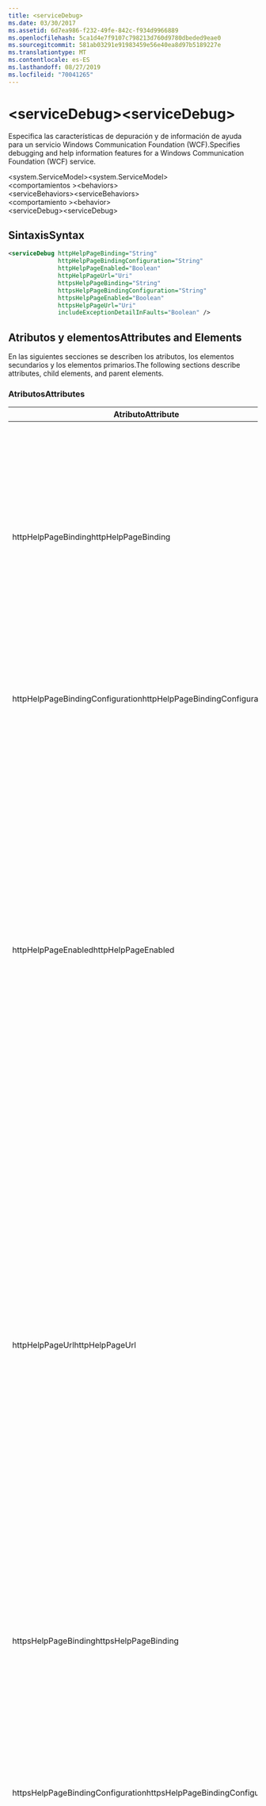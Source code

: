 ```yaml
---
title: <serviceDebug>
ms.date: 03/30/2017
ms.assetid: 6d7ea986-f232-49fe-842c-f934d9966889
ms.openlocfilehash: 5ca1d4e7f9107c798213d760d9780dbeded9eae0
ms.sourcegitcommit: 581ab03291e91983459e56e40ea8d97b5189227e
ms.translationtype: MT
ms.contentlocale: es-ES
ms.lasthandoff: 08/27/2019
ms.locfileid: "70041265"
---
```

# <a name="servicedebug"></a><span data-ttu-id="6eea5-101">\<serviceDebug></span><span class="sxs-lookup"><span data-stu-id="6eea5-101">\<serviceDebug></span></span>
<span data-ttu-id="6eea5-102">Especifica las características de depuración y de información de ayuda para un servicio Windows Communication Foundation (WCF).</span><span class="sxs-lookup"><span data-stu-id="6eea5-102">Specifies debugging and help information features for a Windows Communication Foundation (WCF) service.</span></span>  
  
 <span data-ttu-id="6eea5-103">\<system.ServiceModel></span><span class="sxs-lookup"><span data-stu-id="6eea5-103">\<system.ServiceModel></span></span>  
<span data-ttu-id="6eea5-104">\<comportamientos ></span><span class="sxs-lookup"><span data-stu-id="6eea5-104">\<behaviors></span></span>  
<span data-ttu-id="6eea5-105">\<serviceBehaviors></span><span class="sxs-lookup"><span data-stu-id="6eea5-105">\<serviceBehaviors></span></span>  
<span data-ttu-id="6eea5-106">\<comportamiento ></span><span class="sxs-lookup"><span data-stu-id="6eea5-106">\<behavior></span></span>  
<span data-ttu-id="6eea5-107">\<serviceDebug></span><span class="sxs-lookup"><span data-stu-id="6eea5-107">\<serviceDebug></span></span>  
  
## <a name="syntax"></a><span data-ttu-id="6eea5-108">Sintaxis</span><span class="sxs-lookup"><span data-stu-id="6eea5-108">Syntax</span></span>  
  
```xml  
<serviceDebug httpHelpPageBinding="String"
              httpHelpPageBindingConfiguration="String"
              httpHelpPageEnabled="Boolean"
              httpHelpPageUrl="Uri"
              httpsHelpPageBinding="String"
              httpsHelpPageBindingConfiguration="String"
              httpsHelpPageEnabled="Boolean"
              httpsHelpPageUrl="Uri"
              includeExceptionDetailInFaults="Boolean" />
```  
  
## <a name="attributes-and-elements"></a><span data-ttu-id="6eea5-109">Atributos y elementos</span><span class="sxs-lookup"><span data-stu-id="6eea5-109">Attributes and Elements</span></span>  
 <span data-ttu-id="6eea5-110">En las siguientes secciones se describen los atributos, los elementos secundarios y los elementos primarios.</span><span class="sxs-lookup"><span data-stu-id="6eea5-110">The following sections describe attributes, child elements, and parent elements.</span></span>  
  
### <a name="attributes"></a><span data-ttu-id="6eea5-111">Atributos</span><span class="sxs-lookup"><span data-stu-id="6eea5-111">Attributes</span></span>  
  
|<span data-ttu-id="6eea5-112">Atributo</span><span class="sxs-lookup"><span data-stu-id="6eea5-112">Attribute</span></span>|<span data-ttu-id="6eea5-113">DESCRIPCIÓN</span><span class="sxs-lookup"><span data-stu-id="6eea5-113">Description</span></span>|  
|---------------|-----------------|  
|<span data-ttu-id="6eea5-114">httpHelpPageBinding</span><span class="sxs-lookup"><span data-stu-id="6eea5-114">httpHelpPageBinding</span></span>|<span data-ttu-id="6eea5-115">Valor de cadena que especifica el tipo de enlace que se va a usar cuando se utilice HTTP para tener acceso a la página de ayuda del servicio.</span><span class="sxs-lookup"><span data-stu-id="6eea5-115">A string value that specifies the type of binding to be used when HTTP is utilized to access the service help page.</span></span><br /><br /> <span data-ttu-id="6eea5-116">Solo se admitirán los enlaces con elementos de enlace internos que admiten <xref:System.ServiceModel.Channels.IReplyChannel?displayProperty=nameWithType>.</span><span class="sxs-lookup"><span data-stu-id="6eea5-116">Only bindings with inner binding elements that support <xref:System.ServiceModel.Channels.IReplyChannel?displayProperty=nameWithType> will be supported.</span></span> <span data-ttu-id="6eea5-117">Además, la propiedad <xref:System.ServiceModel.Channels.MessageVersion?displayProperty=nameWithType> del enlace debe ser <xref:System.ServiceModel.Channels.MessageVersion.None?displayProperty=nameWithType>.</span><span class="sxs-lookup"><span data-stu-id="6eea5-117">Additionally, the <xref:System.ServiceModel.Channels.MessageVersion?displayProperty=nameWithType> property of the binding must be <xref:System.ServiceModel.Channels.MessageVersion.None?displayProperty=nameWithType>.</span></span>|  
|<span data-ttu-id="6eea5-118">httpHelpPageBindingConfiguration</span><span class="sxs-lookup"><span data-stu-id="6eea5-118">httpHelpPageBindingConfiguration</span></span>|<span data-ttu-id="6eea5-119">Cadena que especifica el nombre del enlace que se especifica en el atributo `httpHelpPageBinding`, que hace referencia a la información de configuración adicional de este enlace.</span><span class="sxs-lookup"><span data-stu-id="6eea5-119">A string that specifies the name of the binding that is specified in the `httpHelpPageBinding` attribute, which references to the additional configuration information of this binding.</span></span> <span data-ttu-id="6eea5-120">El mismo nombre se debe definir en la sección `<bindings>`.</span><span class="sxs-lookup"><span data-stu-id="6eea5-120">The same name must be defined in the `<bindings>` section.</span></span>|  
|<span data-ttu-id="6eea5-121">httpHelpPageEnabled</span><span class="sxs-lookup"><span data-stu-id="6eea5-121">httpHelpPageEnabled</span></span>|<span data-ttu-id="6eea5-122">Valor booleano que controla si WCF publica una página de ayuda HTML en la dirección especificada por el `httpHelpPageUrl` atributo.</span><span class="sxs-lookup"><span data-stu-id="6eea5-122">A Boolean value that controls whether WCF publishes an HTML help page at the address specified by the `httpHelpPageUrl` attribute.</span></span> <span data-ttu-id="6eea5-123">El valor predeterminado es `true`.</span><span class="sxs-lookup"><span data-stu-id="6eea5-123">The default is `true`.</span></span><br /><br /> <span data-ttu-id="6eea5-124">Puede establecer esta propiedad en `false` para deshabilitar la publicación de una página de ayuda HTML visible en exploradores HTML.</span><span class="sxs-lookup"><span data-stu-id="6eea5-124">You can set this property to `false` to disable the publication of an HTML help page visible to HTML browsers.</span></span><br /><br /> <span data-ttu-id="6eea5-125">Para asegurarse de que la página de ayuda HTML se publica en la ubicación controlada por el atributo `httpHelpPageUrl`, debe establecer este atributo en `true`.</span><span class="sxs-lookup"><span data-stu-id="6eea5-125">To ensure the HTML help page is published at the location controlled by the `httpHelpPageUrl` attribute, you must set this attribute to `true`.</span></span> <span data-ttu-id="6eea5-126">Además, se debe cumplir una de las condiciones siguientes:</span><span class="sxs-lookup"><span data-stu-id="6eea5-126">In addition, one of the following conditions must also be met:</span></span><br /><br /> <span data-ttu-id="6eea5-127">-El `httpHelpPageUrl` atributo es una dirección absoluta que admite el esquema del protocolo http.</span><span class="sxs-lookup"><span data-stu-id="6eea5-127">-   The `httpHelpPageUrl` attribute is an absolute address that supports the HTTP protocol scheme.</span></span><br /><span data-ttu-id="6eea5-128">-Hay una dirección base para el servicio que admite el esquema del protocolo HTTP.</span><span class="sxs-lookup"><span data-stu-id="6eea5-128">-   There is a base address for the service that supports the HTTP protocol scheme.</span></span><br /><br /> <span data-ttu-id="6eea5-129">Aunque se produzca una excepción si una dirección absoluta que no admite el esquema del protocolo HTTP está asignada al atributo `httpHelpPageUrl`, cualquier otro escenario en el que ninguno de los criterios anteriores se cumpla tiene como resultado que no se produzca ninguna excepción ni ninguna página de ayuda HTML.</span><span class="sxs-lookup"><span data-stu-id="6eea5-129">Although an exception is thrown if an absolute address that does not support the HTTP protocol scheme is assigned to the `httpHelpPageUrl` attribute, any other scenario in which neither of the preceding criteria is met results in no exception and no HTML help page.</span></span>|  
|<span data-ttu-id="6eea5-130">httpHelpPageUrl</span><span class="sxs-lookup"><span data-stu-id="6eea5-130">httpHelpPageUrl</span></span>|<span data-ttu-id="6eea5-131">Un URI que especifica la dirección URL basada en HTTP relativa o absoluta del archivo de ayuda HTML personalizado que el usuario ve cuando el punto de conexión se ve mediante un explorador HTML.</span><span class="sxs-lookup"><span data-stu-id="6eea5-131">A URI that specifies the relative or absolute HTTP-based URL of the custom HTML help file the user sees when the endpoint is viewed using an HTML browser.</span></span><br /><br /> <span data-ttu-id="6eea5-132">Puede utilizar este atributo para habilitar el uso de un archivo de ayuda HTML personalizado que se devuelve de una solicitud Http/Get, por ejemplo, de un explorador HTML.</span><span class="sxs-lookup"><span data-stu-id="6eea5-132">You can use this attribute to enable the use of a custom HTML help file that is returned from an HTTP/Get request, for example, from an HTML browser.</span></span> <span data-ttu-id="6eea5-133">La ubicación del archivo de ayuda HTML se resuelve como sigue.</span><span class="sxs-lookup"><span data-stu-id="6eea5-133">The location of the HTML help file is resolved as follows.</span></span><br /><br /> <span data-ttu-id="6eea5-134">1.  Si el valor de este atributo es una dirección relativa, la ubicación del archivo de ayuda HTML es el valor de la dirección base del servicio que admite solicitudes HTTP, más este valor de propiedad.</span><span class="sxs-lookup"><span data-stu-id="6eea5-134">1.  If the value of this attribute is a relative address, the location of the HTML help file is the value of the service base address that supports HTTP requests, plus this property value.</span></span><br /><span data-ttu-id="6eea5-135">2.  Si el valor de este atributo es una dirección absoluta y admite solicitudes HTTP, la ubicación del archivo de ayuda HTML es el valor de esta propiedad.</span><span class="sxs-lookup"><span data-stu-id="6eea5-135">2.  If the value of this attribute is an absolute address and supports HTTP requests, the location of the HTML help file is the value of this property.</span></span><br /><span data-ttu-id="6eea5-136">3.  Si el valor de este atributo es absoluto pero no admite solicitudes HTTP, se inicia una excepción.</span><span class="sxs-lookup"><span data-stu-id="6eea5-136">3.  If the value of this attribute is absolute but does not support HTTP requests, an exception is thrown.</span></span><br /><br /> <span data-ttu-id="6eea5-137">Este atributo solo es válido cuando el `httpHelpPageEnabled` atributo es `true`.</span><span class="sxs-lookup"><span data-stu-id="6eea5-137">This attribute is valid only when the `httpHelpPageEnabled` attribute is `true`.</span></span>|  
|<span data-ttu-id="6eea5-138">httpsHelpPageBinding</span><span class="sxs-lookup"><span data-stu-id="6eea5-138">httpsHelpPageBinding</span></span>|<span data-ttu-id="6eea5-139">Valor de cadena que especifica el tipo de enlace que se va a usar cuando se utilice HTTPS para tener acceso a la página de ayuda del servicio.</span><span class="sxs-lookup"><span data-stu-id="6eea5-139">A string value that specifies the type of binding to be used when HTTPS is utilized to access the service help page.</span></span><br /><br /> <span data-ttu-id="6eea5-140">Solo se admitirán los enlaces con elementos de enlace internos que admiten <xref:System.ServiceModel.Channels.IReplyChannel>.</span><span class="sxs-lookup"><span data-stu-id="6eea5-140">Only bindings with inner binding elements that support <xref:System.ServiceModel.Channels.IReplyChannel> will be supported.</span></span> <span data-ttu-id="6eea5-141">Además, la propiedad <xref:System.ServiceModel.Channels.MessageVersion?displayProperty=nameWithType> del enlace debe ser <xref:System.ServiceModel.Channels.MessageVersion.None?displayProperty=nameWithType>.</span><span class="sxs-lookup"><span data-stu-id="6eea5-141">Additionally, the <xref:System.ServiceModel.Channels.MessageVersion?displayProperty=nameWithType> property of the binding must be <xref:System.ServiceModel.Channels.MessageVersion.None?displayProperty=nameWithType>.</span></span>|  
|<span data-ttu-id="6eea5-142">httpsHelpPageBindingConfiguration</span><span class="sxs-lookup"><span data-stu-id="6eea5-142">httpsHelpPageBindingConfiguration</span></span>|<span data-ttu-id="6eea5-143">Cadena que especifica el nombre del enlace que se especifica en el atributo `httpsHelpPageBinding`, que hace referencia a la información de configuración adicional de este enlace.</span><span class="sxs-lookup"><span data-stu-id="6eea5-143">A string that specifies the name of the binding that is specified in the `httpsHelpPageBinding` attribute, which references to the additional configuration information of this binding.</span></span> <span data-ttu-id="6eea5-144">El mismo nombre se debe definir en la sección `<bindings>`.</span><span class="sxs-lookup"><span data-stu-id="6eea5-144">The same name must be defined in the `<bindings>` section.</span></span>|  
|<span data-ttu-id="6eea5-145">httpsHelpPageEnabled</span><span class="sxs-lookup"><span data-stu-id="6eea5-145">httpsHelpPageEnabled</span></span>|<span data-ttu-id="6eea5-146">Valor booleano que controla si WCF publica una página de ayuda HTML en la dirección especificada por el `httpsHelpPageUrl` atributo.</span><span class="sxs-lookup"><span data-stu-id="6eea5-146">A Boolean value that controls whether WCF publishes an HTML help page at the address specified by the `httpsHelpPageUrl` attribute.</span></span> <span data-ttu-id="6eea5-147">El valor predeterminado es `true`.</span><span class="sxs-lookup"><span data-stu-id="6eea5-147">The default is `true`.</span></span><br /><br /> <span data-ttu-id="6eea5-148">Puede establecer esta propiedad en `false` para deshabilitar la publicación de una página de ayuda HTML visible en exploradores HTML.</span><span class="sxs-lookup"><span data-stu-id="6eea5-148">You can set this property to `false` to disable the publication of an HTML help page visible to HTML browsers.</span></span><br /><br /> <span data-ttu-id="6eea5-149">Para asegurarse de que la página de ayuda HTML se publica en la ubicación controlada por el atributo `httpsHelpPageUrl`, debe establecer este atributo en `true`.</span><span class="sxs-lookup"><span data-stu-id="6eea5-149">To ensure the HTML help page is published at the location controlled by the `httpsHelpPageUrl` attribute, you must set this attribute to `true`.</span></span> <span data-ttu-id="6eea5-150">Además, se debe cumplir una de las condiciones siguientes:</span><span class="sxs-lookup"><span data-stu-id="6eea5-150">In addition, one of the following conditions must also be met:</span></span><br /><br /> <span data-ttu-id="6eea5-151">-El `httpsHelpPageUrl` atributo es una dirección absoluta que admite el esquema del protocolo HTTPS.</span><span class="sxs-lookup"><span data-stu-id="6eea5-151">-   The `httpsHelpPageUrl` attribute is an absolute address that supports the HTTPS protocol scheme.</span></span><br /><span data-ttu-id="6eea5-152">-Hay una dirección base para el servicio que admite el esquema del protocolo HTTPS.</span><span class="sxs-lookup"><span data-stu-id="6eea5-152">-   There is a base address for the service that supports the HTTPS protocol scheme.</span></span><br /><br /> <span data-ttu-id="6eea5-153">Aunque se produzca una excepción si una dirección absoluta que no admite el esquema de protocolo HTTPS está asignada al atributo `httpsHelpPageUrl`, cualquier otro escenario en el que ninguno de los criterios anteriores se cumple tiene como resultado que no se produzca ninguna excepción ni ninguna página de ayuda HTML.</span><span class="sxs-lookup"><span data-stu-id="6eea5-153">Although an exception is thrown if an absolute address that does not support the HTTPS protocol scheme is assigned to the `httpsHelpPageUrl` attribute, any other scenario in which neither of the preceding criteria is met results in no exception and no HTML help page.</span></span>|  
|<span data-ttu-id="6eea5-154">httpsHelpPageUrl</span><span class="sxs-lookup"><span data-stu-id="6eea5-154">httpsHelpPageUrl</span></span>|<span data-ttu-id="6eea5-155">Un URI que especifica la dirección URL basada en HTTPS relativa o absoluta del archivo de ayuda HTML personalizado que el usuario ve cuando el extremo se ve mediante un explorador HTML.</span><span class="sxs-lookup"><span data-stu-id="6eea5-155">A URI that specifies the relative or absolute HTTPS-based URL of the custom HTML help file the user sees when the endpoint is viewed using an HTML browser.</span></span><br /><br /> <span data-ttu-id="6eea5-156">Puede utilizar este atributo para habilitar el uso de un archivo de ayuda HTML personalizado que se devuelve de una solicitud HTTPS/Get, por ejemplo, de un explorador HTML.</span><span class="sxs-lookup"><span data-stu-id="6eea5-156">You can use this attribute to enable the use of a custom HTML help file that is returned from an HTTPS/Get request, for example, from an HTML browser.</span></span> <span data-ttu-id="6eea5-157">La ubicación del archivo de ayuda HTML se resuelve como sigue:</span><span class="sxs-lookup"><span data-stu-id="6eea5-157">The location of the HTML help file is resolved as follows:</span></span><br /><br /> <span data-ttu-id="6eea5-158">-Si el valor de esta propiedad es una dirección relativa, la ubicación del archivo de ayuda HTML es el valor de la dirección base del servicio que admite solicitudes HTTPS, más este valor de propiedad.</span><span class="sxs-lookup"><span data-stu-id="6eea5-158">-   If the value of this property is a relative address, the location of the HTML help file is the value of the service base address that supports HTTPS requests, plus this property value.</span></span><br /><span data-ttu-id="6eea5-159">-Si el valor de esta propiedad es una dirección absoluta y admite solicitudes HTTPS, la ubicación del archivo de ayuda HTML es el valor de esta propiedad.</span><span class="sxs-lookup"><span data-stu-id="6eea5-159">-   If the value of this property is an absolute address and supports HTTPS requests, the location of the HTML help file is the value of this property.</span></span><br /><span data-ttu-id="6eea5-160">-Si el valor de esta propiedad es absoluto pero no admite solicitudes HTTPS, se produce una excepción.</span><span class="sxs-lookup"><span data-stu-id="6eea5-160">-   If the value of this property is absolute but does not support HTTPS requests, an exception is thrown.</span></span><br /><br /> <span data-ttu-id="6eea5-161">Este atributo solo es válido cuando el `httpHelpPageEnabled` atributo es `true`.</span><span class="sxs-lookup"><span data-stu-id="6eea5-161">This attribute is valid only when the `httpHelpPageEnabled` attribute is `true`.</span></span>|  
|<span data-ttu-id="6eea5-162">includeExceptionDetailInFaults</span><span class="sxs-lookup"><span data-stu-id="6eea5-162">includeExceptionDetailInFaults</span></span>|<span data-ttu-id="6eea5-163">Un valor que especifica si incluir la información de excepción administrada en el detalle de errores SOAP devueltos al cliente para su depuración.</span><span class="sxs-lookup"><span data-stu-id="6eea5-163">A value that specifies whether to include managed exception information in the detail of SOAP faults returned to the client for debugging purposes.</span></span> <span data-ttu-id="6eea5-164">El valor predeterminado es `false`.</span><span class="sxs-lookup"><span data-stu-id="6eea5-164">The default is `false`.</span></span><br /><br /> <span data-ttu-id="6eea5-165">Si se establece el atributo en `true`, puede permitir el flujo de información de excepción administrada al cliente para propósitos de depuración, así como la publicación de archivos de información HTML para usuarios que examinen el servicio en exploradores web.</span><span class="sxs-lookup"><span data-stu-id="6eea5-165">If you set this attribute to `true`, you can enable the flow of managed exception information to the client for debugging purposes, as well as the publication of HTML information files for users browsing the service in Web browsers.</span></span> <span data-ttu-id="6eea5-166">**Advertencia:**  Devolver información de excepción administrada a los clientes puede ser un riesgo para la seguridad.</span><span class="sxs-lookup"><span data-stu-id="6eea5-166">**Caution:**  Returning managed exception information to clients  can be a security risk.</span></span> <span data-ttu-id="6eea5-167">Esto es porque los detalles de excepción exponen información acerca de la implementación de servicio interna que podría ser usada por clientes no autorizados.</span><span class="sxs-lookup"><span data-stu-id="6eea5-167">This is because exception details expose information about the internal service implementation that could be used by unauthorized clients.</span></span>|  
  
### <a name="child-elements"></a><span data-ttu-id="6eea5-168">Elementos secundarios</span><span class="sxs-lookup"><span data-stu-id="6eea5-168">Child Elements</span></span>  
 <span data-ttu-id="6eea5-169">Ninguno.</span><span class="sxs-lookup"><span data-stu-id="6eea5-169">None.</span></span>  
  
### <a name="parent-elements"></a><span data-ttu-id="6eea5-170">Elementos primarios</span><span class="sxs-lookup"><span data-stu-id="6eea5-170">Parent Elements</span></span>  
  
|<span data-ttu-id="6eea5-171">Elemento</span><span class="sxs-lookup"><span data-stu-id="6eea5-171">Element</span></span>|<span data-ttu-id="6eea5-172">DESCRIPCIÓN</span><span class="sxs-lookup"><span data-stu-id="6eea5-172">Description</span></span>|  
|-------------|-----------------|  
|[<span data-ttu-id="6eea5-173">\<comportamiento ></span><span class="sxs-lookup"><span data-stu-id="6eea5-173">\<behavior></span></span>](behavior-of-endpointbehaviors.md)|<span data-ttu-id="6eea5-174">Especifica un elemento de comportamiento.</span><span class="sxs-lookup"><span data-stu-id="6eea5-174">Specifies a behavior element.</span></span>|  
  
## <a name="remarks"></a><span data-ttu-id="6eea5-175">Comentarios</span><span class="sxs-lookup"><span data-stu-id="6eea5-175">Remarks</span></span>  
 <span data-ttu-id="6eea5-176">Establecer `includeExceptionDetailInFaults` <xref:System.ServiceModel.FaultContractAttribute>en `true` permite al servicio devolver cualquier excepción producida por el código de aplicación incluso si la excepción no se declara mediante.</span><span class="sxs-lookup"><span data-stu-id="6eea5-176">Setting `includeExceptionDetailInFaults` to `true` allows the service to return any exception that is thrown by the application code even if the exception is not declared using the <xref:System.ServiceModel.FaultContractAttribute>.</span></span> <span data-ttu-id="6eea5-177">Este valor es útil al depurar los casos donde el servidor produce una excepción inesperada.</span><span class="sxs-lookup"><span data-stu-id="6eea5-177">This setting is useful when debugging cases where the server is throwing an unexpected exception.</span></span> <span data-ttu-id="6eea5-178">Al usar este atributo, se devuelve un formulario serializado de la excepción desconocida y usted puede examinar más detalles de la excepción.</span><span class="sxs-lookup"><span data-stu-id="6eea5-178">By using this attribute, a serialized form of the unknown exception is returned and you can examine more details of the exception.</span></span>  
  
> [!CAUTION]
> <span data-ttu-id="6eea5-179">Devolver la información de excepción administrada a los clientes puede suponer un riesgo para la seguridad porque los datos de la excepción exponen información sobre la implementación de servicio interna que los clientes desautorizados podrían utilizar.</span><span class="sxs-lookup"><span data-stu-id="6eea5-179">Returning managed exception information to clients can be a security risk because exception details expose information about the internal service implementation that could be used by unauthorized clients.</span></span> <span data-ttu-id="6eea5-180">Debido a los problemas de seguridad implicados, se recomienda encarecidamente que sólo realice este procedimiento en escenarios de depuración controlados.</span><span class="sxs-lookup"><span data-stu-id="6eea5-180">Because of the security issues involved, it is strongly recommended that you only do so in controlled debugging scenarios.</span></span> <span data-ttu-id="6eea5-181">Debería establecer `includeExceptionDetailInFaults` en `false` al implementar su aplicación.</span><span class="sxs-lookup"><span data-stu-id="6eea5-181">You should set `includeExceptionDetailInFaults` to `false` when deploying your application.</span></span>  
  
 <span data-ttu-id="6eea5-182">Para obtener más información sobre los problemas de seguridad relacionados con la excepción administrada, vea [especificar y controlar errores en contratos y servicios](../../../wcf/specifying-and-handling-faults-in-contracts-and-services.md).</span><span class="sxs-lookup"><span data-stu-id="6eea5-182">For details about the security issues related to managed exception, see [Specifying and Handling Faults in Contracts and Services](../../../wcf/specifying-and-handling-faults-in-contracts-and-services.md).</span></span> <span data-ttu-id="6eea5-183">Para obtener un ejemplo de código, vea comportamiento de depuración del [servicio](../../../wcf/samples/service-debug-behavior.md).</span><span class="sxs-lookup"><span data-stu-id="6eea5-183">For a code sample, see [Service Debug Behavior](../../../wcf/samples/service-debug-behavior.md).</span></span>  
  
 <span data-ttu-id="6eea5-184">También puede establecer `httpsHelpPageEnabled` y `httpsHelpPageUrl` para habilitar o deshabilitar la página de ayuda.</span><span class="sxs-lookup"><span data-stu-id="6eea5-184">You can also set `httpsHelpPageEnabled` and `httpsHelpPageUrl` to enable or disable the help page.</span></span> <span data-ttu-id="6eea5-185">Cada servicio puede exponer opcionalmente una página de ayuda que contiene información sobre el servicio que incluye el extremo para obtener WSDL para el servicio.</span><span class="sxs-lookup"><span data-stu-id="6eea5-185">Each service can optionally expose a help page that contains information about the service including the endpoint to get WSDL for the service.</span></span> <span data-ttu-id="6eea5-186">Esto puede estar habilitado estableciendo `httpHelpPageEnabled` como `true`.</span><span class="sxs-lookup"><span data-stu-id="6eea5-186">This can be enabled by setting `httpHelpPageEnabled` to `true`.</span></span> <span data-ttu-id="6eea5-187">Esto permite devolver la página de ayuda a una solicitud GET en la dirección base del servicio.</span><span class="sxs-lookup"><span data-stu-id="6eea5-187">This enables the help page to be returned to a GET request to the base address of the service.</span></span> <span data-ttu-id="6eea5-188">Puede cambiar esta dirección estableciendo el  atributo `httpHelpPageUrl`.</span><span class="sxs-lookup"><span data-stu-id="6eea5-188">You can change this address by setting the `httpHelpPageUrl` attribute.</span></span> <span data-ttu-id="6eea5-189">Además, puede hacerlo de manera segura utilizando HTTPS en lugar de HTTP.</span><span class="sxs-lookup"><span data-stu-id="6eea5-189">In addition, you can make this secure by using HTTPS instead of HTTP.</span></span>  
  
 <span data-ttu-id="6eea5-190">Los atributos opcionales `httpHelpPageBinding` y `httpHelpPageBinding` le permiten configurar los enlaces utilizados para tener acceso a la página web del servicio.</span><span class="sxs-lookup"><span data-stu-id="6eea5-190">The optional `httpHelpPageBinding` and `httpHelpPageBinding` attributes allow you to configure the bindings used to access the service web page.</span></span> <span data-ttu-id="6eea5-191">Si no se especifican, los enlaces predeterminados (`HttpTransportBindingElement`, en el caso de HTTP y `HttpsTransportBindingElement`, en el caso de HTTPS) se utilizan según corresponda para el acceso de página de ayuda del servicio.</span><span class="sxs-lookup"><span data-stu-id="6eea5-191">If they are not specified, the default bindings (`HttpTransportBindingElement`, in the case of HTTP and `HttpsTransportBindingElement`, in the case of HTTPS) are used for service help page access as appropriate.</span></span> <span data-ttu-id="6eea5-192">Observe que no puede utilizar estos atributos con los enlaces WCF integrados.</span><span class="sxs-lookup"><span data-stu-id="6eea5-192">Notice that you cannot use these attributes with the built-in WCF bindings.</span></span> <span data-ttu-id="6eea5-193">Solo se admitirán los enlaces con elementos de enlace internos que admiten XREF: System. ServiceModel. Channels. IReplyChannel >.</span><span class="sxs-lookup"><span data-stu-id="6eea5-193">Only bindings with inner binding elements that support xref:System.ServiceModel.Channels.IReplyChannel> will be supported.</span></span> <span data-ttu-id="6eea5-194">Además, la propiedad <xref:System.ServiceModel.Channels.MessageVersion?displayProperty=nameWithType> del enlace debe ser <xref:System.ServiceModel.Channels.MessageVersion.None?displayProperty=nameWithType>.</span><span class="sxs-lookup"><span data-stu-id="6eea5-194">Additionally, the <xref:System.ServiceModel.Channels.MessageVersion?displayProperty=nameWithType> property of the binding must be <xref:System.ServiceModel.Channels.MessageVersion.None?displayProperty=nameWithType>.</span></span>  
  
## <a name="see-also"></a><span data-ttu-id="6eea5-195">Vea también</span><span class="sxs-lookup"><span data-stu-id="6eea5-195">See also</span></span>

- <xref:System.ServiceModel.Configuration.ServiceDebugElement>
- <xref:System.ServiceModel.Description.ServiceDebugBehavior>
- [<span data-ttu-id="6eea5-196">Especificación y gestión de errores en contratos y servicios</span><span class="sxs-lookup"><span data-stu-id="6eea5-196">Specifying and Handling Faults in Contracts and Services</span></span>](../../../wcf/specifying-and-handling-faults-in-contracts-and-services.md)
- [<span data-ttu-id="6eea5-197">Administración de excepciones y errores</span><span class="sxs-lookup"><span data-stu-id="6eea5-197">Handling Exceptions and Faults</span></span>](../../../wcf/extending/handling-exceptions-and-faults.md)
- [<span data-ttu-id="6eea5-198">Comportamiento de depuración de servicio</span><span class="sxs-lookup"><span data-stu-id="6eea5-198">Service Debug Behavior</span></span>](../../../wcf/samples/service-debug-behavior.md)

